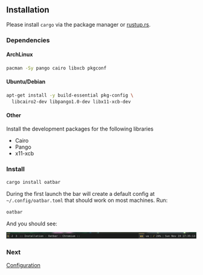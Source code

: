 ## Installation

Please install `cargo` via the package manager or [rustup.rs](http://rustup.rs).

### Dependencies

#### ArchLinux

```sh
pacman -Sy pango cairo libxcb pkgconf
```

#### Ubuntu/Debian

```sh
apt-get install -y build-essential pkg-config \ 
  libcairo2-dev libpango1.0-dev libx11-xcb-dev
```

#### Other

Install the development packages for the following libraries

* Cairo
* Pango
* x11-xcb

### Install

```sh
cargo install oatbar
```

During the first launch the bar will create a default config at
`~/.config/oatbar.toml` that should work on most machines. Run: 

```sh
oatbar
```

And you should see:

![New setup](new-setup.png)

### Next

[Configuration](./configuration)
